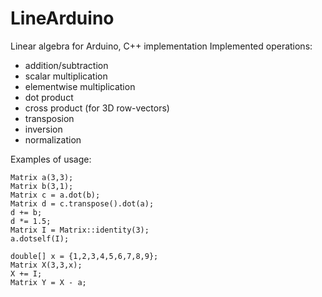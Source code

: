 LineArduino
===========

Linear algebra for Arduino, C++ implementation
Implemented operations:

* addition/subtraction
* scalar multiplication
* elementwise multiplication
* dot product
* cross product (for 3D row-vectors)
* transposion
* inversion
* normalization 


Examples of usage:

    Matrix a(3,3);
    Matrix b(3,1);
    Matrix c = a.dot(b);
    Matrix d = c.transpose().dot(a);
    d += b;
    d *= 1.5;
    Matrix I = Matrix::identity(3);
    a.dotself(I);
    
    double[] x = {1,2,3,4,5,6,7,8,9};
    Matrix X(3,3,x);
    X += I;
    Matrix Y = X - a;
    
    
    
    
    


